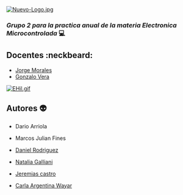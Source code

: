 

[![Nuevo-Logo.jpg](https://i.postimg.cc/XqG4t8Dt/Nuevo-Logo.jpg)](https://postimg.cc/sGrkhpzJ)


### _Grupo 2 para la practica anual de la materia Electronica Microcontrolada_ :computer:

## Docentes  :neckbeard:

- [Jorge Morales](https://github.com/rebmorales)
- [Gonzalo Vera](https://github.com/gonaiot)


[![EHil.gif](https://i.postimg.cc/g0pdr6G7/EHil.gif)](https://postimg.cc/pms36rhQ)


## Autores :alien:

- Dario Arriola

- Marcos Julian Fines

- [Daniel Rodriguez](https://github.com/danydeitu) 

- [Natalia Galliani](https://github.com/NataliaGalliani)

- [Jeremias castro](https://github.com/Jerec4stro)

- [Carla Argentina Wayar](https://github.com/WayarCarla)
